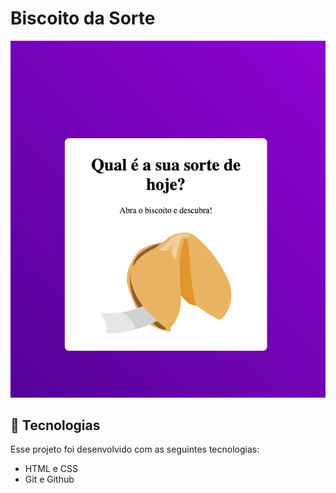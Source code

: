 # Biscoito da Sorte

![alt text](./assets/image.png)

## 🚀 Tecnologias

Esse projeto foi desenvolvido com as seguintes tecnologias:

-   HTML e CSS
-   Git e Github

